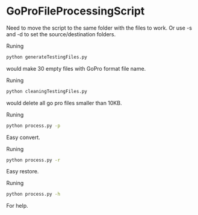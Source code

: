 # GoProFileProcessingScript

Need to move the script to the same folder with the files to work.
Or use -s and -d to set the source/destination folders.

Runing
```Bash
python generateTestingFiles.py
```
 would make 30 empty files with GoPro format file name.

Runing
```Bash
python cleaningTestingFiles.py
```
would delete all go pro files smaller than 10KB.

Runing 
```Bash
python process.py -p
```
Easy convert.

Runing 
```Bash
python process.py -r
```
Easy restore.

Runing 
```Bash
python process.py -h
```
For help.
